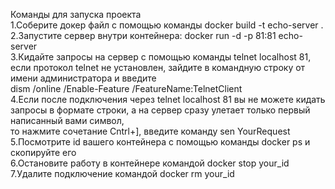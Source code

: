 Команды для запуска проекта<br>
1.Соберите докер файл с помощью команды docker build -t echo-server .  <br>
2.Запустите сервер внутри контейнера: docker run -d -p 81:81 echo-server<br>
3.Кидайте запросы на сервер с помощью команды telnet localhost 81, если протокол telnet не установлен, зайдите в командную строку от имени администратора и введите <br> dism /online /Enable-Feature /FeatureName:TelnetClient<br>
4.Если после подключения через telnet localhost 81 вы не можете кидать запросы в формате строки, а на сервер сразу улетает только первый написанный вами символ, <br> то нажмите сочетание Cntrl+], введите команду sen YourRequest <br>
5.Посмотрите id вашего контейнера с помощью команды docker ps и скопируйте его<br>
6.Остановите работу в контейнере командой docker stop your_id<br>
7.Удалите подключение командой docker rm your_id
